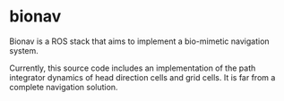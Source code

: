 # bionav

Bionav is a ROS stack that aims to implement a bio-mimetic navigation system.

Currently, this source code includes an implementation of the path integrator dynamics of head direction cells and grid cells. It is far from a complete navigation solution.
